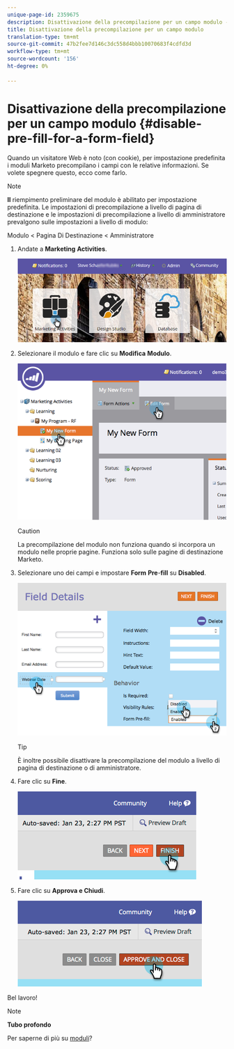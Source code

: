 ```yaml
---
unique-page-id: 2359675
description: Disattivazione della precompilazione per un campo modulo - Documenti Marketo - Documentazione prodotto
title: Disattivazione della precompilazione per un campo modulo
translation-type: tm+mt
source-git-commit: 47b2fee7d146c3dc558d4bbb10070683f4cdfd3d
workflow-type: tm+mt
source-wordcount: '156'
ht-degree: 0%

---
```



# Disattivazione della precompilazione per un campo modulo {#disable-pre-fill-for-a-form-field}

Quando un visitatore Web è noto (con cookie), per impostazione predefinita i moduli Marketo precompilano i campi con le relative informazioni. Se volete spegnere questo, ecco come farlo.

>[!NOTE]
>
>**Il** riempimento preliminare del modulo è abilitato per impostazione predefinita. Le impostazioni di precompilazione a livello di pagina di destinazione e le impostazioni di precompilazione a livello di amministratore prevalgono sulle impostazioni a livello di modulo:
>
>Modulo &lt; Pagina Di Destinazione &lt; Amministratore

1. Andate a **Marketing** **Activities**.

   ![](assets/login-marketing-activities-7.png)

1. Selezionare il modulo e fare clic su **Modifica** **Modulo**.

   ![](assets/image2014-9-15-14-3a26-3a46.png)

   >[!CAUTION]
   >
   >La precompilazione del modulo non funziona quando si incorpora un modulo nelle proprie pagine. Funziona solo sulle pagine di destinazione Marketo.

1. Selezionare uno dei campi e impostare **Form** **Pre**-**fill** su **Disabled**.

   ![](assets/image2014-9-15-14-3a26-3a54.png)

   >[!TIP]
   >
   >È inoltre possibile disattivare la precompilazione del modulo a livello di pagina di destinazione o di amministratore.

1. Fare clic su **Fine**.

   ![](assets/image2014-9-15-14-3a27-3a1.png)

1. Fare clic su **Approva e Chiudi**.

   ![](assets/image2014-9-15-14-3a27-3a6.png)

Bel lavoro!

>[!NOTE]
>
>**Tubo profondo**
>
>Per saperne di più su [moduli](http://docs.marketo.com/display/docs/forms)?

